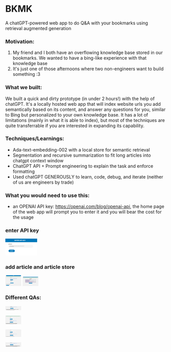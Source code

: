 # BKMK
A chatGPT-powered web app to do Q&A with your bookmarks using retrieval augmented generation

### Motivation:
1. My friend and I both have an overflowing knowledge base stored in our bookmarks. We wanted to have a bing-like experience with that knowledge base
2. It's just one of those afternoons where two non-engineers want to build something :3


### What we built:
We built a quick and dirty prototype (in under 2 hours!) with the help of chatGPT. It's a locally hosted web app that will index website urls you add semantically based on its content, and answer any questions for you, similar to Bing but personalized to your own knowledge base. It has a lot of limitations (mainly in what it is able to index), but most of the techniques are quite transferrable if you are interested in expanding its capability.


### Techniques/Learnings:
- Ada-text-embedding-002 with a local store for semantic retrieval
- Segmentation and recursive summarization to fit long articles into chatgpt context window
- ChatGPT API + Prompt engineering to explain the task and enforce formatting
- Used chatGPT GENEROUSLY to learn, code, debug, and iterate (neither of us are engineers by trade)


### What you would need to use this:
- an OPENAI API key: https://openai.com/blog/openai-api, the home page of the web app will prompt you to enter it and you will bear the cost for the usage


### enter API key

<img
  src="/img/Add_key.png"
  style="display: inline-block; margin: 0 auto; max-width: 100px">

### add article and article store

<img
  src="/img/add article.png"
  style="display: inline-block; margin: 0 auto; max-width: 50px">
<img
src="/img/store.png"
style="display: inline-block; margin: 0 auto; max-width: 50px">

### Different QAs:
<img
src="/img/QA.png"
style="display: inline-block; margin: 0 auto; max-width: 50px">

<img
src="/img/did I.png"
style="display: inline-block; margin: 0 auto; max-width: 50px">

<img
src="/img/no answer.png"
style="display: inline-block; margin: 0 auto; max-width: 50px">

<img
src="/img/adjacent answer.png"
style="display: inline-block; margin: 0 auto; max-width: 50px">


